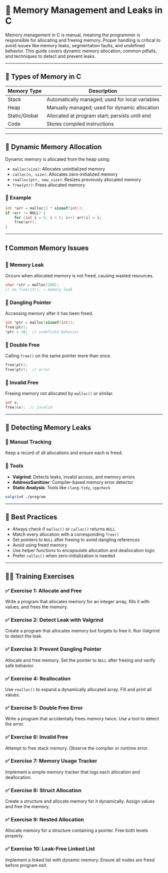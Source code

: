 # 🧠 Memory Management and Leaks in C

Memory management in C is manual, meaning the programmer is responsible for allocating and freeing memory. Proper handling is critical to avoid issues like memory leaks, segmentation faults, and undefined behavior. This guide covers dynamic memory allocation, common pitfalls, and techniques to detect and prevent leaks.

---

## 🔹 Types of Memory in C

| Memory Type     | Description                                      |
|-----------------|--------------------------------------------------|
| Stack           | Automatically managed; used for local variables  |
| Heap            | Manually managed; used for dynamic allocation    |
| Static/Global   | Allocated at program start; persists until end   |
| Code            | Stores compiled instructions                     |

---

## 🔸 Dynamic Memory Allocation

Dynamic memory is allocated from the heap using:

- `malloc(size)`: Allocates uninitialized memory
- `calloc(n, size)`: Allocates zero-initialized memory
- `realloc(ptr, new_size)`: Resizes previously allocated memory
- `free(ptr)`: Frees allocated memory

### 🔹 Example

```c
int *arr = malloc(5 * sizeof(int));
if (arr != NULL) {
    for (int i = 0; i < 5; i++) arr[i] = i;
    free(arr);
}
```

---

## ❗ Common Memory Issues

### 🔸 Memory Leak

Occurs when allocated memory is not freed, causing wasted resources.

```c
char *str = malloc(100);
// no free(str); → memory leak
```

### 🔸 Dangling Pointer

Accessing memory after it has been freed.

```c
int *ptr = malloc(sizeof(int));
free(ptr);
*ptr = 10;  // undefined behavior
```

### 🔸 Double Free

Calling `free()` on the same pointer more than once.

```c
free(ptr);
free(ptr);  // error
```

### 🔸 Invalid Free

Freeing memory not allocated by `malloc()` or similar.

```c
int x;
free(&x);  // invalid
```

---

## 🧪 Detecting Memory Leaks

### 🔹 Manual Tracking

Keep a record of all allocations and ensure each is freed.

### 🔹 Tools

- **Valgrind**: Detects leaks, invalid access, and memory errors
- **AddressSanitizer**: Compiler-based memory error detector
- **Static Analysis**: Tools like `clang-tidy`, `cppcheck`

```bash
valgrind ./program
```

---

## 🧠 Best Practices

- Always check if `malloc()` or `calloc()` returns `NULL`
- Match every allocation with a corresponding `free()`
- Set pointers to `NULL` after freeing to avoid dangling references
- Avoid using freed memory
- Use helper functions to encapsulate allocation and deallocation logic
- Prefer `calloc()` when zero-initialization is needed

---

## 🧑‍💻 Training Exercises

### ✅ Exercise 1: Allocate and Free
Write a program that allocates memory for an integer array, fills it with values, and frees the memory.

### ✅ Exercise 2: Detect Leak with Valgrind
Create a program that allocates memory but forgets to free it. Run Valgrind to detect the leak.

### ✅ Exercise 3: Prevent Dangling Pointer
Allocate and free memory. Set the pointer to `NULL` after freeing and verify safe behavior.

### ✅ Exercise 4: Reallocation
Use `realloc()` to expand a dynamically allocated array. Fill and print all values.

### ✅ Exercise 5: Double Free Error
Write a program that accidentally frees memory twice. Use a tool to detect the error.

### ✅ Exercise 6: Invalid Free
Attempt to free stack memory. Observe the compiler or runtime error.

### ✅ Exercise 7: Memory Usage Tracker
Implement a simple memory tracker that logs each allocation and deallocation.

### ✅ Exercise 8: Struct Allocation
Create a structure and allocate memory for it dynamically. Assign values and free the memory.

### ✅ Exercise 9: Nested Allocation
Allocate memory for a structure containing a pointer. Free both levels properly.

### ✅ Exercise 10: Leak-Free Linked List
Implement a linked list with dynamic memory. Ensure all nodes are freed before program exit.

